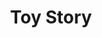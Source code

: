 ---
layout: fact
year: 
title: Toy Story
fact: The actor John Ratzenberger has appeared in 22 Pixar films, beginning with Toy Story in 1995.
share-url: /f/toystory-share.html
---